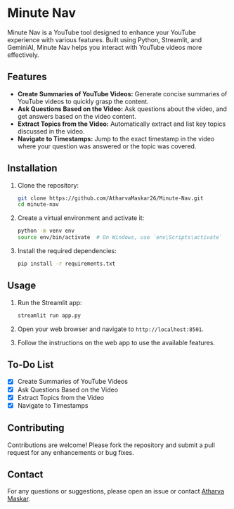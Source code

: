# Minute Nav

Minute Nav is a YouTube tool designed to enhance your YouTube experience with various features. Built using Python, Streamlit, and GeminiAI, Minute Nav helps you interact with YouTube videos more effectively.

## Features

- **Create Summaries of YouTube Videos:** Generate concise summaries of YouTube videos to quickly grasp the content.
- **Ask Questions Based on the Video:** Ask questions about the video, and get answers based on the video content.
- **Extract Topics from the Video:** Automatically extract and list key topics discussed in the video.
- **Navigate to Timestamps:** Jump to the exact timestamp in the video where your question was answered or the topic was covered.

## Installation

1. Clone the repository:
    ```sh
    git clone https://github.com/AtharvaMaskar26/Minute-Nav.git
    cd minute-nav
    ```

2. Create a virtual environment and activate it:
    ```sh
    python -m venv env
    source env/bin/activate  # On Windows, use `env\Scripts\activate`
    ```

3. Install the required dependencies:
    ```sh
    pip install -r requirements.txt
    ```

## Usage

1. Run the Streamlit app:
    ```sh
    streamlit run app.py
    ```

2. Open your web browser and navigate to `http://localhost:8501`.

3. Follow the instructions on the web app to use the available features.

## To-Do List

- [x] Create Summaries of YouTube Videos
- [x] Ask Questions Based on the Video
- [x] Extract Topics from the Video
- [x] Navigate to Timestamps

## Contributing

Contributions are welcome! Please fork the repository and submit a pull request for any enhancements or bug fixes.

## Contact

For any questions or suggestions, please open an issue or contact [Atharva Maskar](mailto:atharvamaskar10@gmail.com).
